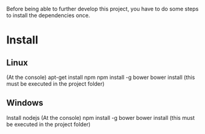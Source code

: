 Before being able to further develop this project, you have to do some steps to install the dependencies once. 

Install
=======

Linux
-----

(At the console)
apt-get install npm
npm install -g bower
bower install (this must be executed in the project folder)

Windows
-------

Install nodejs
(At the console)
npm install -g bower
bower install (this must be executed in the project folder)




